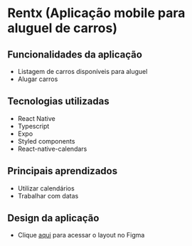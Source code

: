 # Rentx (Aplicação mobile para aluguel de carros)

## Funcionalidades da aplicação
- Listagem de carros disponíveis para aluguel
- Alugar carros

## Tecnologias utilizadas
- React Native
- Typescript
- Expo
- Styled components
- React-native-calendars

## Principais aprendizados
- Utilizar calendários
- Trabalhar com datas

## Design da aplicação
- Clique [aqui](https://www.figma.com/file/4ojyGi2mGuQaGK0sUHMAqB/RentX-Ignite?node-id=0%3A1) para acessar o layout no Figma